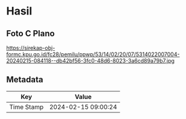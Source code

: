 # Hasil

## Foto C Plano

https://sirekap-obj-formc.kpu.go.id/fc28/pemilu/ppwp/53/14/02/20/07/5314022007004-20240215-084118--db42bf56-3fc0-48d6-8023-3a6cd89a79b7.jpg


## Metadata

| Key        | Value               |
| ---------- | ------------------- |
| Time Stamp | 2024-02-15 09:00:24 |



